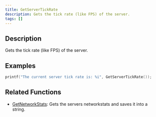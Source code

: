 ```yaml
---
title: GetServerTickRate
description: Gets the tick rate (like FPS) of the server.
tags: []
---
```


## Description

Gets the tick rate (like FPS) of the server.

## Examples

```c
printf("The current server tick rate is: %i", GetServerTickRate());
```

## Related Functions

- [GetNetworkStats](GetNetworkStats): Gets the servers networkstats and saves it into a string.
